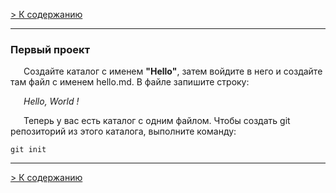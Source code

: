 [> К содержанию](./readme.md)

---

### Первый проект

&ensp;&ensp;&ensp;Создайте каталог с именем __"Hello"__, затем войдите в него и создайте там файл с именем hello.md. В файле запишите строку:

&ensp;&ensp;&ensp;_Hello, World !_


&ensp;&ensp;&ensp;Теперь у вас есть каталог с одним файлом. Чтобы создать git репозиторий из этого каталога, выполните команду:


```bash=
git init
```
---

[> К содержанию](./readme.md)